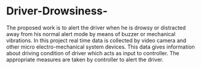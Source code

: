 # Driver-Drowsiness-
The proposed work is to alert the driver when he is drowsy or distracted away from his normal alert mode by means of buzzer or mechanical vibrations. In this project real time data is collected by video camera and other micro electro-mechanical system devices. This data gives information about driving condition of driver which acts as input to controller. The appropriate measures are taken by controller to alert the driver.
